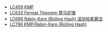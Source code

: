 * [LC459  KMP](https://leetcode.com/problems/repeated-substring-pattern/)
* [LC633  Fermat Theorem 费马定理](https://leetcode.com/problems/sum-of-square-numbers/solution/)
* [LC686  Rabin-Karp (Rolling Hash) 滚动哈希算法](https://leetcode.com/problems/repeated-string-match/)
* [LC796 KMP/Rabin-Karp (Rolling Hash)](https://leetcode.com/problems/rotate-string/)